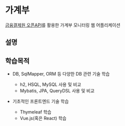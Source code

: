 # 가계부

[금융결제원 오픈API](https://developers.kftc.or.kr/dev)를 활용한 가계부 모니터링 웹 어플리케이션

## 설명

## 학습목적
- DB, SqlMapper, ORM 등 다양한 DB 관련 기술 학습
  - h2, HSQL, MySQL 사용 및 비교
  - Mybatis, JPA, QueryDSL 사용 및 비교


- 기초적인 프론트엔드 기술 학습
  - Thymeleaf 학습
  - Vue.js(혹은 React) 학습

